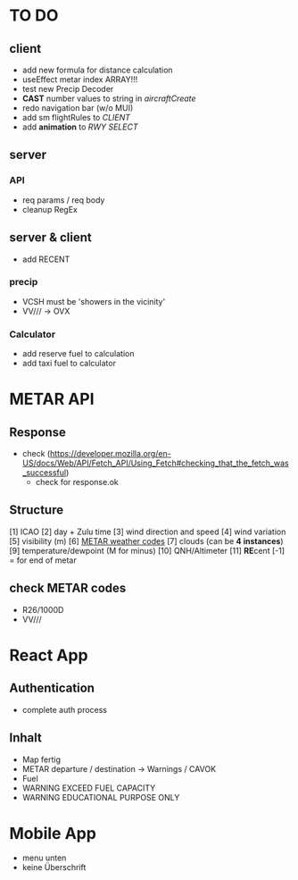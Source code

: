 # TO DO

## client

- add new formula for distance calculation
- useEffect metar index ARRAY!!!
- test new Precip Decoder
- **CAST** number values to string in _aircraftCreate_
- redo navigation bar (w/o MUI)
- add sm flightRules to _CLIENT_
- add **animation** to _RWY SELECT_

## server

### API

- req params / req body
- cleanup RegEx

## server & client

- add RECENT

### precip

- VCSH must be 'showers in the vicinity'
- VV/// -> OVX

### Calculator

- add reserve fuel to calculation
- add taxi fuel to calculator

# METAR API

## Response

- check (https://developer.mozilla.org/en-US/docs/Web/API/Fetch_API/Using_Fetch#checking_that_the_fetch_was_successful)
  - check for response.ok

## Structure

[1] ICAO
[2] day + Zulu time
[3] wind direction and speed
[4] wind variation
[5] visibility (m)
[6] [METAR weather codes](https://en.wikipedia.org/wiki/METAR)
[7] clouds (can be **4 instances**)
[9] temperature/dewpoint (M for minus)
[10] QNH/Altimeter
[11] **RE**cent
[-1] = for end of metar

## check METAR codes

- R26/1000D
- VV///

# React App

## Authentication

- complete auth process

## Inhalt

- Map fertig
- METAR departure / destination -> Warnings / CAVOK
- Fuel
- WARNING EXCEED FUEL CAPACITY
- WARNING EDUCATIONAL PURPOSE ONLY

# Mobile App

- menu unten
- keine Überschrift
